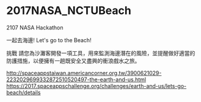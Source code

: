 # 2017NASA_NCTUBeach
2107 NASA Hackathon

一起去海邊!
Let's go to the Beach!

挑戰
請您為沙灘客開發一項工具，用來監測海邊潛在的風險，並提醒做好適當的防護措施，以便擁有一趟既安全又盡興的衝浪戲水之旅。

http://spaceappstaiwan.americancorner.org.tw/3900621029-2232029699332872510520497-the-earth-and-us.html
https://2017.spaceappschallenge.org/challenges/earth-and-us/lets-go-beach/details
